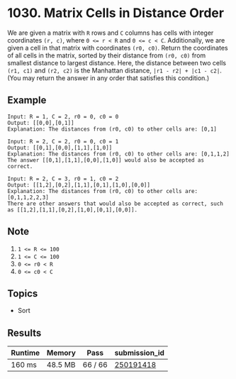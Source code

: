 # 1030. Matrix Cells in Distance Order

We are given a matrix with `R` rows and `C` columns has cells with integer coordinates `(r, c)`, where `0 <= r < R` and `0 <= c < C`.
Additionally, we are given a cell in that matrix with coordinates `(r0, c0)`.
Return the coordinates of all cells in the matrix, sorted by their distance from `(r0, c0)` from smallest distance to largest distance. Here, the distance between two cells `(r1, c1)` and `(r2, c2)` is the Manhattan distance, `|r1 - r2| + |c1 - c2|`. (You may return the answer in any order that satisfies this condition.)

## Example

```
Input: R = 1, C = 2, r0 = 0, c0 = 0
Output: [[0,0],[0,1]]
Explanation: The distances from (r0, c0) to other cells are: [0,1]
```

```
Input: R = 2, C = 2, r0 = 0, c0 = 1
Output: [[0,1],[0,0],[1,1],[1,0]]
Explanation: The distances from (r0, c0) to other cells are: [0,1,1,2]
The answer [[0,1],[1,1],[0,0],[1,0]] would also be accepted as correct.
```

```
Input: R = 2, C = 3, r0 = 1, c0 = 2
Output: [[1,2],[0,2],[1,1],[0,1],[1,0],[0,0]]
Explanation: The distances from (r0, c0) to other cells are: [0,1,1,2,2,3]
There are other answers that would also be accepted as correct, such as [[1,2],[1,1],[0,2],[1,0],[0,1],[0,0]].
```

## Note

1. `1 <= R <= 100`
2. `1 <= C <= 100`
3. `0 <= r0 < R`
4. `0 <= c0 < C`

## Topics

- Sort

## Results

| Runtime | Memory  | Pass    | submission_id                                                   |
| ------- | ------- | ------- | --------------------------------------------------------------- |
| 160 ms  | 48.5 MB | 66 / 66 | [250191418](https://leetcode.com/submissions/detail/250191418/) |
